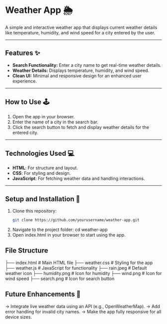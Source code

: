 # Weather App 🌦️

A simple and interactive weather app that displays current weather details like temperature, humidity, and wind speed for a city entered by the user.

---

## Features ✨
- **Search Functionality:** Enter a city name to get real-time weather details.
- **Weather Details:** Displays temperature, humidity, and wind speed.
- **Clean UI:** Minimal and responsive design for an enhanced user experience.

---

## How to Use 🕹️
1. Open the app in your browser.
2. Enter the name of a city in the search bar.
3. Click the search button to fetch and display weather details for the entered city.

---

## Technologies Used 💻
- **HTML**: For structure and layout.
- **CSS**: For styling and design.
- **JavaScript**: For fetching weather data and handling interactions.

---

## Setup and Installation 🔧
1. Clone this repository:
   ```bash
   git clone https://github.com/yourusername/weather-app.git
2. Navigate to the project folder:
   cd weather-app
3. Open index.html in your browser to start using the app.


## File Structure
├── index.html        # Main HTML file
├── weather.css       # Styling for the app
├── weather.js        # JavaScript for functionality
├── rain.jpeg         # Default weather icon
├── humidity.png      # Icon for humidity
├── wind.png          # Icon for wind speed
├── search.png        # Icon for search button

## Future Enhancements 🚀
-> Integrate live weather data using an API (e.g., OpenWeatherMap).
-> Add error handling for invalid city names.
-> Make the app fully responsive for all device sizes.




